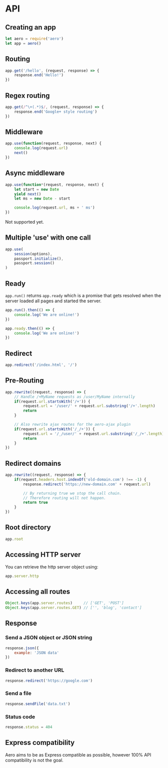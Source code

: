 # API

## Creating an app
```js
let aero = require('aero')
let app = aero()
```

## Routing
```js
app.get('/hello', (request, response) => {
	response.end('Hello!')
})
```

## Regex routing
```js
app.get(/^\+(.*)$/, (request, response) => {
	response.end('Google+ style routing')
})
```

## Middleware
```js
app.use(function(request, response, next) {
	console.log(request.url)
	next()
})
```

## Async middleware

```js
app.use(function*(request, response, next) {
	let start = new Date
	yield next()
	let ms = new Date - start

	console.log(request.url, ms + ' ms')
})
```

Not supported yet.

## Multiple 'use' with one call
```js
app.use(
	session(options),
	passport.initialize(),
	passport.session()
)
```

## Ready

`app.run()` returns `app.ready` which is a promise that gets resolved when the server loaded all pages and started the server.

```js
app.run().then(() => {
    console.log('We are online!')
})
```

```js
app.ready.then(() => {
    console.log('We are online!')
})
```

## Redirect
```js
app.redirect('/index.html', '/')
```

## Pre-Routing
```js
app.rewrite((request, response) => {
	// Handle /+MyName requests as /user/MyName internally
	if(request.url.startsWith('/+')) {
		request.url = '/user/' + request.url.substring('/+'.length)
		return
	}

	// Also rewrite ajax routes for the aero-ajax plugin
	if(request.url.startsWith('/_/+')) {
		request.url = '/_/user/' + request.url.substring('/_/+'.length)
		return
	}
})
```

## Redirect domains
```js
app.rewrite((request, response) => {
	if(request.headers.host.indexOf('old-domain.com') !== -1) {
		response.redirect('https://new-domain.com' + request.url)

		// By returning true we stop the call chain.
		// Therefore routing will not happen.
		return true
	}
})
```

## Root directory

```js
app.root
```

## Accessing HTTP server

You can retrieve the http server object using:

```js
app.server.http
```

## Accessing all routes

```js
Object.keys(app.server.routes)     // ['GET', 'POST']
Object.keys(app.server.routes.GET) // ['', 'blog', 'contact']
```

## Response

### Send a JSON object or JSON string

```js
response.json({
	example: 'JSON data'
})
```

### Redirect to another URL

```js
response.redirect('https://google.com')
```

### Send a file

```js
response.sendFile('data.txt')
```

### Status code

```js
response.status = 404
```

## Express compatibility

Aero aims to be as Express compatible as possible, however 100% API compatibility is not the goal.